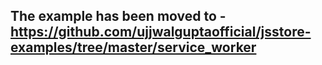 ## The example has been moved to - https://github.com/ujjwalguptaofficial/jsstore-examples/tree/master/service_worker 